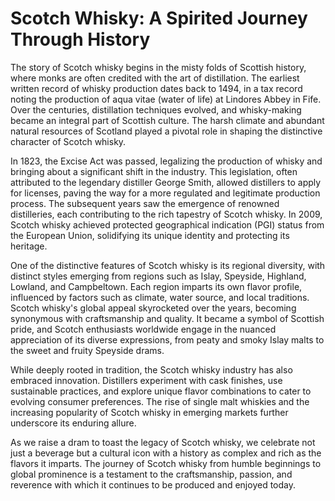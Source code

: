 # Scotch Whisky: A Spirited Journey Through History

The story of Scotch whisky begins in the misty folds of Scottish history, where monks are often credited with the art of distillation. The earliest written record of whisky production dates back to 1494, in a tax record noting the production of aqua vitae (water of life) at Lindores Abbey in Fife. Over the centuries, distillation techniques evolved, and whisky-making became an integral part of Scottish culture. The harsh climate and abundant natural resources of Scotland played a pivotal role in shaping the distinctive character of Scotch whisky.

In 1823, the Excise Act was passed, legalizing the production of whisky and bringing about a significant shift in the industry. This legislation, often attributed to the legendary distiller George Smith, allowed distillers to apply for licenses, paving the way for a more regulated and legitimate production process. The subsequent years saw the emergence of renowned distilleries, each contributing to the rich tapestry of Scotch whisky. In 2009, Scotch whisky achieved protected geographical indication (PGI) status from the European Union, solidifying its unique identity and protecting its heritage.

One of the distinctive features of Scotch whisky is its regional diversity, with distinct styles emerging from regions such as Islay, Speyside, Highland, Lowland, and Campbeltown. Each region imparts its own flavor profile, influenced by factors such as climate, water source, and local traditions. Scotch whisky's global appeal skyrocketed over the years, becoming synonymous with craftsmanship and quality. It became a symbol of Scottish pride, and Scotch enthusiasts worldwide engage in the nuanced appreciation of its diverse expressions, from peaty and smoky Islay malts to the sweet and fruity Speyside drams.

While deeply rooted in tradition, the Scotch whisky industry has also embraced innovation. Distillers experiment with cask finishes, use sustainable practices, and explore unique flavor combinations to cater to evolving consumer preferences. The rise of single malt whiskies and the increasing popularity of Scotch whisky in emerging markets further underscore its enduring allure.

As we raise a dram to toast the legacy of Scotch whisky, we celebrate not just a beverage but a cultural icon with a history as complex and rich as the flavors it imparts. The journey of Scotch whisky from humble beginnings to global prominence is a testament to the craftsmanship, passion, and reverence with which it continues to be produced and enjoyed today.